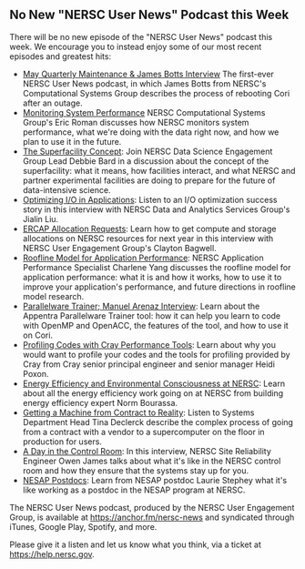 ## No New "NERSC User News" Podcast this Week

There will be no new episode of the "NERSC User News" podcast this week. We 
encourage you to instead enjoy some of our most recent episodes and greatest 
hits:
- [May Quarterly Maintenance & James Botts Interview](https://anchor.fm/nersc-news/episodes/May-Quarterly-Maintenance--James-Botts-Interview-e1ec2g/a-a3cfi7)
The first-ever NERSC User News podcast, in which James Botts from NERSC's 
Computational Systems Group describes the process of rebooting Cori after an outage.
- [Monitoring System Performance](https://anchor.fm/nersc-news/episodes/Monitoring-System-Performance-Eric-Roman-Interview-e5g20m/a-aobd6p)
NERSC Computational Systems Group's Eric Roman discusses how NERSC monitors 
system performance, what we're doing with the data right now, and how we plan to
use it in the future.
- [The Superfacility Concept](https://anchor.fm/nersc-news/episodes/The-Superfacility-Concept-Debbie-Bard-Interview-e5a5th/a-amoglk):
Join NERSC Data Science Engagement Group Lead Debbie Bard in a discussion about
the concept of the superfacility: what it means, how facilities interact, and
what NERSC and partner experimental facilities are doing to prepare for the
future of data-intensive science.
- [Optimizing I/O in Applications](https://anchor.fm/nersc-news/episodes/Optimizing-IO-in-Applications-Jialin-Liu-Interview-e50nvm):
Listen to an I/O optimization success story in this interview with NERSC Data
and Analytics Services Group's Jialin Liu.
- [ERCAP Allocation Requests](https://anchor.fm/nersc-news/episodes/ERCAP-Allocation-Requests-Clayton-Bagwell-Interview-e4u09l):
Learn how to get compute and storage allocations on NERSC resources for next
year in this interview with NERSC User Engagement Group's Clayton Bagwell.
- [Roofline Model for Application Performance](https://anchor.fm/nersc-news/episodes/Roofline-Model-for-Application-Performance-Charlene-Yang-Interview-e4osl1):
NERSC Application Performance Specialist Charlene Yang discusses the roofline 
model for application performance: what it is and how it works, how to use it to
improve your application's performance, and future directions in roofline model 
research.
- [Parallelware Trainer; Manuel Arenaz Interview](https://anchor.fm/nersc-news/episodes/Parallelware-Trainer-Manuel-Arenaz-Interview-e4g46r): 
Learn about the Appentra Parallelware Trainer tool: how it can help you learn to
code with OpenMP and OpenACC, the features of the tool, and how to use it on 
Cori.
- [Profiling Codes with Cray Performance Tools](https://anchor.fm/nersc-news/episodes/Profiling-Codes-with-Cray-Performance-Tools-Heidi-Poxon-Interview-e42veg):
Learn about why you would want to profile your codes and the tools for profiling
provided by Cray from Cray senior principal engineer and senior manager Heidi
Poxon.
- [Energy Efficiency and Environmental Consciousness at NERSC](https://anchor.fm/nersc-news/episodes/Energy-Efficiency-and-Environmental-Consciousness-at-NERSC--Norm-Bourassa-Interview-e35tfp):
Learn about all the energy efficiency work going on at NERSC from building
energy efficiency expert Norm Bourassa.
- [Getting a Machine from Contract to Reality](https://anchor.fm/nersc-news/episodes/Getting-a-Machine-from-Contract-to-Reality--Tina-Declerck-Interview-e307eg/a-a9521c):
Listen to Systems Department Head Tina Declerck describe the complex process of 
going from a contract with a vendor to a supercomputer on the floor in 
production for users.
- [A Day in the Control Room](https://anchor.fm/nersc-news/episodes/A-Day-in-the-Control-Room--Interview-with-Owen-James-e2uh9v/a-a8rppe):
In this interview, NERSC Site Reliability Engineer Owen James talks about what
it's like in the NERSC control room and how they ensure that the systems stay
up for you.
- [NESAP Postdocs](https://anchor.fm/nersc-news/episodes/NESAP-Postdocs--Laurie-Stephey-Interview-e2lsg0):
Learn from NESAP postdoc Laurie Stephey what it's like working as a postdoc in
the NESAP program at NERSC.

The NERSC User News podcast, produced by the NERSC User Engagement Group, is 
available at <https://anchor.fm/nersc-news> and syndicated through iTunes, 
Google Play, Spotify, and more. 

Please give it a listen and let us know what you think, via a ticket at
<https://help.nersc.gov>.
